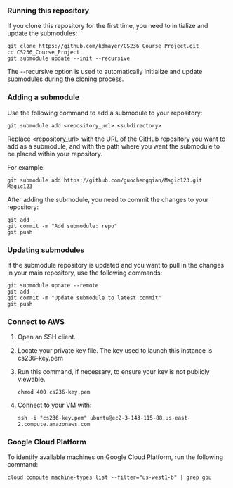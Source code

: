 ### Running this repository

If you clone this repository for the first time, you need to initialize and update the submodules:

```
git clone https://github.com/kdmayer/CS236_Course_Project.git
cd CS236_Course_Project
git submodule update --init --recursive
```

The --recursive option is used to automatically initialize and update submodules during the cloning process.

### Adding a submodule

Use the following command to add a submodule to your repository:

```
git submodule add <repository_url> <subdirectory>
```

Replace <repository_url> with the URL of the GitHub repository you want to add as a submodule, and <subdirectory> with the path where you want the submodule to be placed within your repository.

For example:

```
git submodule add https://github.com/guochengqian/Magic123.git Magic123
```

After adding the submodule, you need to commit the changes to your repository:

```
git add .
git commit -m "Add submodule: repo"
git push
```

### Updating submodules

If the submodule repository is updated and you want to pull in the changes in your main repository, use the following commands:

```
git submodule update --remote
git add .
git commit -m "Update submodule to latest commit"
git push
```

### Connect to AWS

1. Open an SSH client.

2. Locate your private key file. The key used to launch this instance is cs236-key.pem

3. Run this command, if necessary, to ensure your key is not publicly viewable.

    ```chmod 400 cs236-key.pem```

4. Connect to your VM with:

    ```ssh -i "cs236-key.pem" ubuntu@ec2-3-143-115-88.us-east-2.compute.amazonaws.com```

### Google Cloud Platform

To identify available machines on Google Cloud Platform, run the following command:

```cloud compute machine-types list --filter="us-west1-b" | grep gpu```

